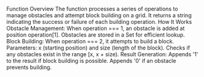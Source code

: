 Function Overview
The function processes a series of operations to manage obstacles and attempt block building on a grid. It returns a string indicating the success or failure of each building operation.
How It Works
Obstacle Management:
When operation === 1, an obstacle is added at position operation[1].
Obstacles are stored in a Set for efficient lookup.
Block Building:
When operation === 2, it attempts to build a block.
Parameters: x (starting position) and size (length of the block).
Checks if any obstacles exist in the range [x, x + size).
Result Generation:
Appends '1' to the result if block building is possible.
Appends '0' if an obstacle prevents building.
